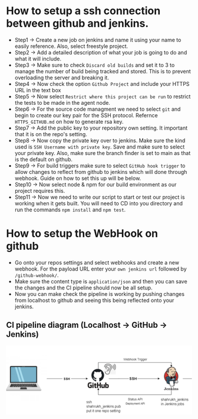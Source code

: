 # How to setup a ssh connection between github and jenkins.
- Step1 -> Create a new job on jenkins and name it using your name to easily reference. Also, select freestyle project.
- Step2 -> Add a detailed description of what your job is going to do and what it will include.
- Step3 -> Make sure to check `Discard old builds` and set it to 3 to manage the number of build being tracked and stored. This is to prevent overloading the server and breaking it.
- Step4 -> Now check the option `Github Project` and include your HTTPS URL in the text box
- Step5 -> Now select `Restrict where this project can be run` to restrict the tests to be made in the agent node. 
- Step6 -> For the source code managment we need to select `git` and begin to create our key pair for the SSH protocol. Refernce `HTTPS_GITHUB.md` on how to generate rsa key.
- Step7 -> Add the public key to your repository own setting. It important that it is on the repo's setting.
- Step8 -> Now copy the private key over to jenkins. Make sure the kind used is `SSH Username with private key`. Save and make sure to select your private key. Also, make sure the branch finder is set to main as that is the default on github.
- Step9 -> For build triggers make sure to select `GitHub hook trigger` to allow changes to reflect from github to jenkins which will done through webhook. Guide on how to set this up will be below.
- Step10 -> Now select node & npm for our build environment as our project requires this.
- Step11 -> Now we need to write our script to start or test our project is working when it gets built. You will need to CD into you directory and run the commands `npm install` and `npm test`.

# How to setup the WebHook on github
- Go onto your repos settings and select webhooks and create a new webhook. For the payload URL enter your `own jenkins url` followed by `/github-webhook/`.
- Make sure the content type is `application/json` and then you can save the changes and the CI pipeline should now be all setup.
- Now you can make check the pipeline is working by pushing changes from localhost to github and seeing this being reflected onto your jenkins.


## CI pipeline diagram (Localhost -> GitHub -> Jenkins)
![](./images/CI_pipeline.png)